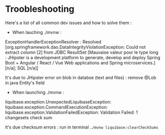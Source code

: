 # Troobleshooting

Here's a list of all common dev issues and how to solve them :

- When lauching ./mvnw :

ExceptionHandlerExceptionResolver : Resolved [org.springframework.dao.DataIntegrityViolationException: Could not extract column [2] from JDBC ResultSet [Mauvaise valeur pour le type long : JHipster is a development platform to generate, develop and deploy Spring Boot + Angular / React / Vue Web applications and Spring microservices.] [n/a]; SQL [n/a]]

It's due to JHipster error on blob in databse (text and files) : remove @Lob in java Entity's field

- When launching ./mvnw :

liquibase.exception.UnexpectedLiquibaseException: liquibase.exception.CommandExecutionException: liquibase.exception.ValidationFailedException: Validation Failed:
1 changesets check sum

It's due checksum errors : run in terminal `./mvnw liquibase:clearCheckSums`
